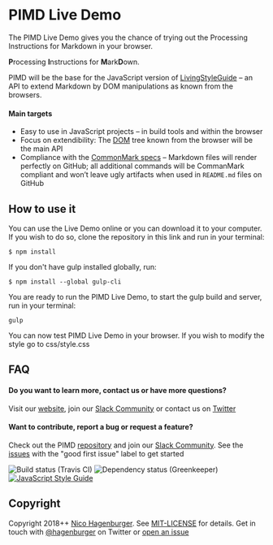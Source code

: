 # PIMD Live Demo
The PIMD Live Demo gives you the chance of trying out the Processing Instructions for Markdown in your browser.

**P**rocessing **I**nstructions for **M**ark**D**own.

PIMD will be the base for the JavaScript version of [LivingStyleGuide] – an API
to extend Markdown by DOM manipulations as known from the browsers.

#### Main targets

- Easy to use in JavaScript projects – in build tools and within the browser
- Focus on extendibility: The [DOM] tree known from the browser will be the main   API
- Compliance with the [CommonMark specs] – Markdown files will render perfectly on GitHub; all additional commands will be CommanMark compliant and won’t leave ugly artifacts when used in `README.md` files on GitHub

[livingstyleguide]: https://github.com/livingstyleguide/livingstyleguide
[dom]: https://developer.mozilla.org/en-US/docs/Web/API/Document_Object_Model
[commonmark specs]: https://commonmark.org

## How to use it

You can use the Live Demo online or you can download it to your computer. 
If you wish to do so, clone the repository in this link and run in your terminal:

``` $ npm install ```

If you don't have gulp installed globally, run:

``` $ npm install --global gulp-cli ```

You are ready to run the PIMD Live Demo, to start the gulp build and server, run in your terminal:

``` gulp ```

You can now test PIMD Live Demo in your browser. If you wish to modify the style go to css/style.css

## FAQ  

#### Do you want to learn more, contact us or have more questions?
Visit our [website](http://www.livingstyleguide.org), join our [Slack Community](http://livingstyleguide.slack.com) or contact us on [Twitter](http://www.twitter.com/LSGorg)

#### Want to contribute, report a bug or request a feature?
Check out the PIMD [repository](https://github.com/hagenburger/pimd) and join our [Slack Community](http://livingstyleguide.slack.com).
See the [issues](https://github.com/hagenburger/pimd/issues) with the "good first issue" label to get started

![Build status (Travis CI)](https://travis-ci.org/hagenburger/pimd.svg?branch=master)
![Dependency status (Greenkeeper)](https://badges.greenkeeper.io/hagenburger/pimd.svg)
[![JavaScript Style Guide](https://img.shields.io/badge/code_style-prettier-brightgreen.svg)](https://prettier.io)

## Copyright
Copyright 2018++ [Nico Hagenburger](https://www.hagenburger.net). See [MIT-LICENSE](https://github.com/hagenburger/pimd/blob/master/MIT-LICENSE) for details. Get in touch with [@hagenburger](https://twitter.com/hagenburger) on Twitter or [open an issue](https://github.com/hagenburger/pimd/issues/new)